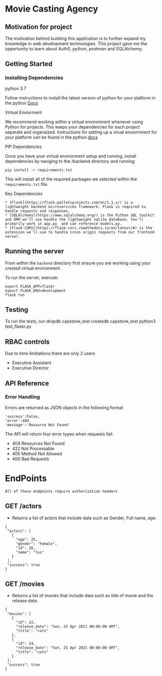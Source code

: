 # Movie Casting Agency

## Motivation for project
The motivation behind building this application is to further expand my knowledge in web development technologies. This project gave me the oppertunity to learn about Auth0, python, postman and SQLAlchemy. 

## Getting Started

### Installing Dependencies

python 3.7

Follow instructions to install the latest version of python for your platform in the python [Docs](https://docs.python.org/3/using/unix.html#getting-and-installing-the-latest-version-of-python)

Virtual Enviorment

We recommend working within a virtual environment whenever using Python for projects. This keeps your dependencies for each project separate and organaized. Instructions for setting up a virual enviornment for your platform can be found in the python [docs](https://packaging.python.org/guides/installing-using-pip-and-virtual-environments/)

PIP Dependencies

Once you have your virtual environment setup and running, install dependencies by naviging to the /backend directory and running:
```
pip install -r requirements.txt
```

This will install all of the required packages we selected within the ```requirements.txt``` file.

Key Dependencies

    * [Flask](https://flask.palletsprojects.com/en/1.1.x/) is a lightweight backend microservices framework. Flask is required to handle requests and responses.
    * [SQLAlchemy](https://www.sqlalchemy.org/) is the Python SQL toolkit and ORM we'll use handle the lightweight sqlite database. You'll primarily work in app.py  and can reference models.py.
    * [Flask-CORS](https://flask-cors.readthedocs.io/en/latest/#) is the extension we'll use to handle cross origin requests from our frontend server.


## Running the server
From within the ```backend``` directory first ensure you are working using your created virtual environment.

To run the server, execute:

```
export FLASK_APP=flaskr
export FLASK_ENV=development
flask run
```

## Testing
To run the tests, run 
dropdb capstone_test
createdb capstone_test
python3 test_flaskr.py

## RBAC controls
Due to time limitiations there are only 2 users 

* Executive Assistant
* Executive Director

## API Reference

### Error Handling

Errors are returned as JSON objects in the following format

```
'success':False,
'error':404.
'message':'Resource Not Found'
```

The API will return four error types when requests fail:
* 404 Resources Not Found
* 422 Not Processable
* 405 Method Not Allowed
* 400 Bad Requests

# EndPoints

```
All of these endpoints require authorization headers
```

## GET /actors
 * Returns a list of actors that include data such as Gender, Full name, age.

 ```
 {
  "actors": [
    {
      "age": 25, 
      "gender": "Female", 
      "id": 26, 
      "name": "lus"
    }
  ], 
  "success": true
}
 ```

 ## GET /movies

 * Returns a list of movies that include data such as title of movie and the release date. 

 ```
 {
  "movies": [
    {
      "id": 22, 
      "release_date": "Sun, 25 Apr 2021 00:00:00 GMT", 
      "title": "cats"
    }, 
    {
      "id": 24, 
      "release_date": "Sun, 25 Apr 2021 00:00:00 GMT", 
      "title": "cats"
    }
  ], 
  "success": true
}
 ```






